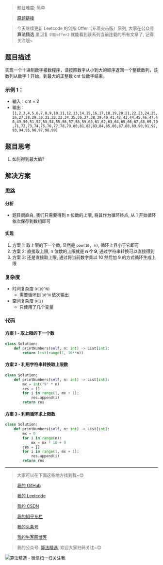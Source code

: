 > 题目难度: 简单

> [原题链接](https://leetcode.cn/problems/da-yin-cong-1dao-zui-da-de-nwei-shu-lcof/)

> 今天继续更新 Leetcode 的剑指 Offer（专项突击版）系列, 大家在公众号 **算法精选** 里回复 `剑指offer2` 就能看到该系列当前连载的所有文章了, 记得关注哦~

## 题目描述

实现一个十进制数字报数程序，请按照数字从小到大的顺序返回一个整数数列，该数列从数字 1 开始，到最大的正整数 cnt 位数字结束。

### 示例 1：

- 输入：cnt = 2
- 输出：`[1,2,3,4,5,6,7,8,9,10,11,12,13,14,15,16,17,18,19,20,21,22,23,24,25,26,27,28,29,30,31,32,33,34,35,36,37,38,39,40,41,42,43,44,45,46,47,48,49,50,51,52,53,54,55,56,57,58,59,60,61,62,63,64,65,66,67,68,69,70,71,72,73,74,75,76,77,78,79,80,81,82,83,84,85,86,87,88,89,90,91,92,93,94,95,96,97,98,99]`

## 题目思考

1. 如何得到最大值?

## 解决方案

### 思路

#### 分析

- 题目很直白, 我们只需要得到 n 位数的上限, 将其作为循环终点, 从 1 开始循环依次保存到数组即可

#### 实现

1. 方案 1: 取上限的下一个数, 显然是 `pow(10, n)`, 循环上界小于它即可
2. 方案 2: 直接取上限, n 位数的上限就是 **n 个 9**, 通过字符串转换可以直接得到
3. 方案 3: 还是直接取上限, 通过将当前数字乘以 10 然后加 9 的方式循环生成上限

### 复杂度

- 时间复杂度 `O(10^N)`
  - 需要循环到 `10^N` 依次输出
- 空间复杂度 `O(1)`
  - 只使用了几个变量

### 代码

#### 方案 1 - 取上限的下一个数

```python
class Solution:
    def printNumbers(self, n: int) -> List[int]:
        return list(range(1, 10**n))
```

#### 方案 2 - 利用字符串转换取上限数

```python
class Solution:
    def printNumbers(self, n: int) -> List[int]:
        mx = int("9" * n)
        res = []
        for i in range(1, mx + 1):
            res.append(i)
        return res
```

#### 方案 3 - 利用循环求上限数

```python
class Solution:
    def printNumbers(self, n: int) -> List[int]:
        mx = 0
        for i in range(n):
            mx = mx * 10 + 9
        res = []
        for i in range(1, mx + 1):
            res.append(i)
        return res
```

---

> 大家可以在下面这些地方找到我~😊

> [我的 GitHub](https://github.com/zjulyx)

> [我的 Leetcode](https://leetcode-cn.com/u/suibianfahui/)

> [我的 CSDN](https://me.csdn.net/zjulyx1993)

> [我的知乎专栏](https://zhuanlan.zhihu.com/c_1242508721932464128)

> [我的头条号](https://www.toutiao.com/c/user/1090304683804520/#mid=1671643017345028)

> [我的牛客网博客](https://blog.nowcoder.net/zjulyx)

> 我的公众号: [算法精选](https://mp.weixin.qq.com/s?__biz=MzA5MDk1MjI5MA==&mid=2247484158&idx=1&sn=90176bac32cf7af40e4074c721fd8a95&chksm=900285f3a7750ce5a068c9c9773781461819633f2fd60533732637ec9520c908371ebc218d49&scene=178&cur_album_id=1386231241346859009#rd), 欢迎大家扫码关注~😊

![算法精选 - 微信扫一扫关注我](https://pic1.zhimg.com/80/v2-7c988a7b35886df51596ef23616764ac_1440w.jpg)
